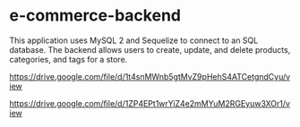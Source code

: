 # e-commerce-backend
This application uses MySQL 2 and Sequelize to connect to an SQL database. The backend allows users to create, update, and delete products, categories, and tags for a store.

https://drive.google.com/file/d/1t4snMWnb5gtMvZ9pHehS4ATCetgndCyu/view

https://drive.google.com/file/d/1ZP4EPt1wrYiZ4e2mMYuM2RGEyuw3XOr1/view
